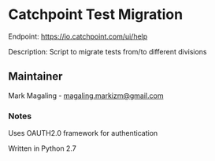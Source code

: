 # Catchpoint Test Migration 

Endpoint: https://io.catchpoint.com/ui/help

Description: Script to migrate tests from/to different divisions

## Maintainer

Mark Magaling - magaling.markizm@gmail.com

### Notes

Uses OAUTH2.0 framework for authentication 

Written in Python 2.7 

